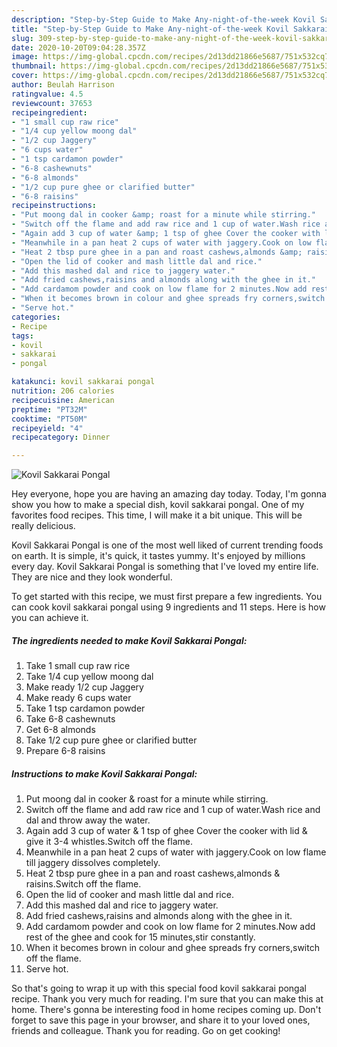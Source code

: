 ```yaml
---
description: "Step-by-Step Guide to Make Any-night-of-the-week Kovil Sakkarai Pongal"
title: "Step-by-Step Guide to Make Any-night-of-the-week Kovil Sakkarai Pongal"
slug: 309-step-by-step-guide-to-make-any-night-of-the-week-kovil-sakkarai-pongal
date: 2020-10-20T09:04:28.357Z
image: https://img-global.cpcdn.com/recipes/2d13dd21866e5687/751x532cq70/kovil-sakkarai-pongal-recipe-main-photo.jpg
thumbnail: https://img-global.cpcdn.com/recipes/2d13dd21866e5687/751x532cq70/kovil-sakkarai-pongal-recipe-main-photo.jpg
cover: https://img-global.cpcdn.com/recipes/2d13dd21866e5687/751x532cq70/kovil-sakkarai-pongal-recipe-main-photo.jpg
author: Beulah Harrison
ratingvalue: 4.5
reviewcount: 37653
recipeingredient:
- "1 small cup raw rice"
- "1/4 cup yellow moong dal"
- "1/2 cup Jaggery"
- "6 cups water"
- "1 tsp cardamon powder"
- "6-8 cashewnuts"
- "6-8 almonds"
- "1/2 cup pure ghee or clarified butter"
- "6-8 raisins"
recipeinstructions:
- "Put moong dal in cooker &amp; roast for a minute while stirring."
- "Switch off the flame and add raw rice and 1 cup of water.Wash rice and dal and throw away the water."
- "Again add 3 cup of water &amp; 1 tsp of ghee Cover the cooker with lid &amp; give it 3-4 whistles.Switch off the flame."
- "Meanwhile in a pan heat 2 cups of water with jaggery.Cook on low flame till jaggery dissolves completely."
- "Heat 2 tbsp pure ghee in a pan and roast cashews,almonds &amp; raisins.Switch off the flame."
- "Open the lid of cooker and mash little dal and rice."
- "Add this mashed dal and rice to jaggery water."
- "Add fried cashews,raisins and almonds along with the ghee in it."
- "Add cardamom powder and cook on low flame for 2 minutes.Now add rest of the ghee and cook for 15 minutes,stir constantly."
- "When it becomes brown in colour and ghee spreads fry corners,switch off the flame."
- "Serve hot."
categories:
- Recipe
tags:
- kovil
- sakkarai
- pongal

katakunci: kovil sakkarai pongal 
nutrition: 206 calories
recipecuisine: American
preptime: "PT32M"
cooktime: "PT50M"
recipeyield: "4"
recipecategory: Dinner

---
```



![Kovil Sakkarai Pongal](https://img-global.cpcdn.com/recipes/2d13dd21866e5687/751x532cq70/kovil-sakkarai-pongal-recipe-main-photo.jpg)

Hey everyone, hope you are having an amazing day today. Today, I'm gonna show you how to make a special dish, kovil sakkarai pongal. One of my favorites food recipes. This time, I will make it a bit unique. This will be really delicious.



Kovil Sakkarai Pongal is one of the most well liked of current trending foods on earth. It is simple, it's quick, it tastes yummy. It's enjoyed by millions every day. Kovil Sakkarai Pongal is something that I've loved my entire life. They are nice and they look wonderful.


To get started with this recipe, we must first prepare a few ingredients. You can cook kovil sakkarai pongal using 9 ingredients and 11 steps. Here is how you can achieve it.

<!--inarticleads1-->

##### The ingredients needed to make Kovil Sakkarai Pongal:

1. Take 1 small cup raw rice
1. Take 1/4 cup yellow moong dal
1. Make ready 1/2 cup Jaggery
1. Make ready 6 cups water
1. Take 1 tsp cardamon powder
1. Take 6-8 cashewnuts
1. Get 6-8 almonds
1. Take 1/2 cup pure ghee or clarified butter
1. Prepare 6-8 raisins




<!--inarticleads2-->

##### Instructions to make Kovil Sakkarai Pongal:

1. Put moong dal in cooker &amp; roast for a minute while stirring.
1. Switch off the flame and add raw rice and 1 cup of water.Wash rice and dal and throw away the water.
1. Again add 3 cup of water &amp; 1 tsp of ghee Cover the cooker with lid &amp; give it 3-4 whistles.Switch off the flame.
1. Meanwhile in a pan heat 2 cups of water with jaggery.Cook on low flame till jaggery dissolves completely.
1. Heat 2 tbsp pure ghee in a pan and roast cashews,almonds &amp; raisins.Switch off the flame.
1. Open the lid of cooker and mash little dal and rice.
1. Add this mashed dal and rice to jaggery water.
1. Add fried cashews,raisins and almonds along with the ghee in it.
1. Add cardamom powder and cook on low flame for 2 minutes.Now add rest of the ghee and cook for 15 minutes,stir constantly.
1. When it becomes brown in colour and ghee spreads fry corners,switch off the flame.
1. Serve hot.




So that's going to wrap it up with this special food kovil sakkarai pongal recipe. Thank you very much for reading. I'm sure that you can make this at home. There's gonna be interesting food in home recipes coming up. Don't forget to save this page in your browser, and share it to your loved ones, friends and colleague. Thank you for reading. Go on get cooking!
